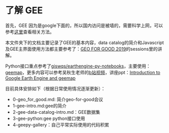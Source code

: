 # 了解 GEE 

首先，GEE 因为是google下面的，所以国内访问是被墙的，需要科学上网，可以参考[这里](https://github.com/OuyangWenyu/elks/blob/master/common-sense/else/vpn.md)查看相关方法。

本文件夹下的文档主要记录了GEE的基本内容，data catalog的简介和Javascript及GEE主界面使用方法都主要参考了：[GEO FOR GOOD 2019](https://sites.google.com/earthoutreach.org/geoforgood19/agenda/breakout-sessions)的sessions里的讲解。

Python接口重点参考了[giswqs/earthengine-py-notebooks](https://github.com/giswqs/earthengine-py-notebooks)，主要使用：[geemap](https://github.com/giswqs/geemap)，更多内容可以参考吴秋生老师的[b站视频](https://space.bilibili.com/527404442)，讲座ppt：[Introduction to Google Earth Engine and geemap](https://spatial.utk.edu/ppt/mdpi-gee.pdf)

目前具体安排如下（根据日常使用情况逐渐更新）：

- 0-geo_for_good.md: 简介geo-for-good会议
- 1-gee-intro.md:gee的简介
- 2-gee-data-catalog-intro.md：GEE数据集
- 3-gee-python:gee python接口使用
- 4-geepy-gallery：自己平常实际使用的代码积累
